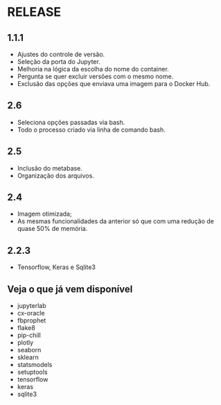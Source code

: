 # RELEASE

## 1.1.1

- Ajustes do controle de versão.
- Seleção da porta do Jupyter.
- Melhoria na lógica da escolha do nome do container.
- Pergunta se quer excluir versões com o mesmo nome.
- Exclusão das opções que enviava uma imagem para o Docker Hub.

## 2.6

- Seleciona opções passadas via bash.
- Todo o processo criado via linha de comando bash.

## 2.5

- Inclusão do metabase.
- Organização dos arquivos.

## 2.4

- Imagem otimizada;
- As mesmas funcionalidades da anterior só que com uma redução de quase 50% de memória.

## 2.2.3

- Tensorflow, Keras e Sqlite3

## Veja o que já vem disponível

- jupyterlab
- cx-oracle
- fbprophet
- flake8
- pip-chill
- plotly
- seaborn
- sklearn
- statsmodels
- setuptools
- tensorflow
- keras
- sqlite3
